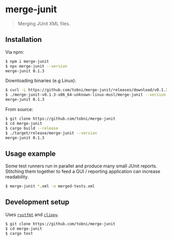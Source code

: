 # merge-junit
> Merging JUnit XML files.

## Installation

Via npm:
```sh
$ npm i merge-junit
$ npx merge-junit --version
merge-junit 0.1.3
```

Downloading binaries (e.g Linux):
```sh
$ curl -L https://github.com/tobni/merge-junit/releases/download/v0.1.3/merge-junit-v0.1.3-x86_64-unknown-linux-musl.tar.gz | tar -xz
$ ./merge-junit-v0.1.3-x86_64-unknown-linux-musl/merge-junit --version
merge-junit 0.1.3
```

From source:
```sh
$ git clone https://github.com/tobni/merge-junit
$ cd merge-junit
$ cargo build --release
$ ./target/release/merge-junit --version
merge-junit 0.1.3
```

## Usage example

Some test runners run in parallel and produce many small JUnit reports.
Stitching them together to feed a GUI / reporting application can increase readability.

```sh
$ merge-junit *.xml -o merged-tests.xml
```

## Development setup

Uses [`rustfmt`](https://github.com/rust-lang/rustfmt) and [`clippy`](https://github.com/rust-lang/rust-clippy).

```sh
$ git clone https://github.com/tobni/merge-junit
$ cd merge-junit
$ cargo test
```
